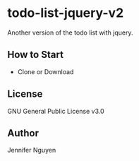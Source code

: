# todo-list-jquery-v2
Another version of the todo list with jquery.

## How to Start
- Clone or Download

## License
GNU General Public License v3.0

## Author
Jennifer Nguyen